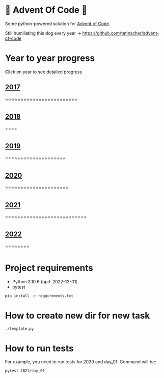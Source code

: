 # 🎄 Advent Of Code 🎄

Some python-powered solution for [Advent of Code](https://adventofcode.com/).

Still humiliating this dog every year -> https://github.com/tatinacher/advent-of-code

# Year to year progress

Click on year to see detailed progress

## [2017](https://github.com/deniskrumko/advent-of-code/tree/master/2017)
⭐⭐⭐⭐⭐⭐⭐⭐⭐⭐⭐⭐⭐⭐⭐⭐⭐⭐⭐⭐⭐⭐⭐⭐
## [2018](https://github.com/deniskrumko/advent-of-code/tree/master/2018)
⭐⭐⭐⭐
## [2019](https://github.com/deniskrumko/advent-of-code/tree/master/2019)
⭐⭐⭐⭐⭐⭐⭐⭐⭐⭐⭐⭐⭐⭐⭐⭐⭐⭐⭐⭐
## [2020](https://github.com/deniskrumko/advent-of-code/tree/master/2020)
⭐⭐⭐⭐⭐⭐⭐⭐⭐⭐⭐⭐⭐⭐⭐⭐⭐⭐⭐⭐⭐
## [2021](https://github.com/deniskrumko/advent-of-code/tree/master/2021)
⭐⭐⭐⭐⭐⭐⭐⭐⭐⭐⭐⭐⭐⭐⭐⭐⭐⭐⭐⭐⭐⭐⭐⭐⭐⭐⭐
## [2022](https://github.com/deniskrumko/advent-of-code/tree/master/2022)
⭐⭐⭐⭐⭐⭐⭐⭐

# Project requirements

* Python 3.10.6 (upd. 2022-12-01)
* pytest

```bash
pip install -r requirements.txt
```

# How to create new dir for new task

```bash
./template.py
```

# How to run tests

For example, you need to run tests for 2020 and day_01. Command will be:
```bash
pytest 2021/day_01
```

